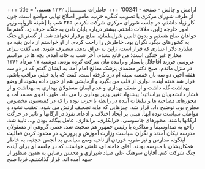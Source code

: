+++
title = 'آرامش و چالش - صفحه - 00241'
+++
خاطرات ســـــــال ۱۳۶۲ هستم، از طرف شورای مرکزی با تصویب کنگره حزب، مامور اصلاح نهایی مواضع است. چون کار زیاد داشتم، در جلسه شورای مرکزی شرکت نکردم. ۲۲۵ شب با [شینه تاروابه وزیر امور خارجه ژاپن، ملاقات داشتم. بیشتر درباره پایان دادن به جنگ، حرف زد. گفتم ما خواهان صلح هستیم و بدون تامین شرایطمان، صلح برقرار نخواهد شد. از گسترش جنگ به کشورهای دیگر، نگران بود. خاطرش را راحت کردم. از او خواستم از دادن بقیه دو میلیارد دلار اعتباری که قرار است، ژاپن به عراق بدهد، منصرف شوند. می گفت بـرای مخارج غیر جنگی است؛ من قانع نشدم، آخر شب به خانه آمدم. بچه ها در مراسم عروسی فرزند آقاجلال پاسدار و راننده مان شرکت کرده بودند. دوشنبه ۱۷ مرداد ۱۳۶۲ در منزل ماندم. صبح دکتر معتمدی پزشک معالج امام آمد. به ایشان گفتم که در دو سه هفته اخیر، دو سه بار، قفسه سینه ام درد گرفته است. گفت که باید خیلی مراقب باشم. قرار شد هفته آینده، نواری از قلب من بگیرد و آزمایشی هم از خون داده بشود، از وضع بهداشت گله داشت و از ضعف بهداری و عدم ایمان مسئولان بهداری به بهداشت و از فشار دانشجویان براساتید؛ پیشنهاد تغییر وزیر بهداری را می داد. ظهر، اخوی محمد آمد و محورهای مصاحبه ها و تبلیغات آینده در رابطه با حزب توده را که در کمیسیون مخصوص مطرح بود، توضیح داد. قرار شد، چیزهایی که مایه تضعیف ارتش می شود، تعقیب نشود و مواظب سیاست توده ایها، مبنی بر ایجاد اختلاف و ادعای نفوذ در ارگانها و تاثیر در حرکت ارگانها باشند. محورهای جاسوسی، خرابکاری، براندازی، عامل بیگانه بودن و... تایید شد. راجع به صداوسیما و مذاکره با رئیس جمهور هم صحبت شد. عصر، گروهی از مسئولان مدرسه نیکان آمدند و نگران سیاست وزارت آموزش و پرورش، در محدود کردن فعالیت اینگونه مدارس و نیز ضربه خوردن از ناحیه وضع سیاسی بد انجمن حجتیه، به خاطر همکاریشان با مدرسه بودند. آقای خامنه ای، تلفنی خواستند که در جلسه ای برای آینده جنگ شرکت کنم. آقایان سرهنگ علی صیاد شیرازی و محسن رضایی به همین منظور از جبهه آمده اند. قرار گذاشتیم، فردا صبح